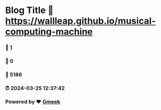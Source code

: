 # Blog Title :link: https://wallleap.github.io/musical-computing-machine 
### :page_facing_up: [1](https://wallleap.github.io/musical-computing-machine/tag.html) 
### :speech_balloon: 0 
### :hibiscus: 5186 
### :alarm_clock: 2024-03-25 12:37:42 
### Powered by :heart: [Gmeek](https://github.com/Meekdai/Gmeek)
